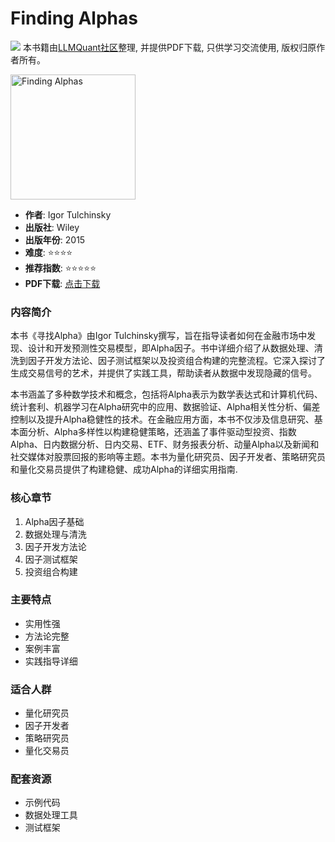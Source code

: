 # Finding Alphas

![](https://fastly.jsdelivr.net/gh/bucketio/img3@main/2024/09/04/1725464231869-e0b2f727-2a0f-4270-bf6c-31ddc350426a.gif)
本书籍由[LLMQuant社区](https://llmquant.com/)整理, 并提供PDF下载, 只供学习交流使用, 版权归原作者所有。

<img src="cover.jpg" alt="Finding Alphas" width="200"/>

- **作者**: Igor Tulchinsky
- **出版社**: Wiley
- **出版年份**: 2015
- **难度**: ⭐⭐⭐⭐
- **推荐指数**: ⭐⭐⭐⭐⭐
- **PDF下载**: [点击下载](https://quant-wiki.com/pdf/Finding%20Alphas.pdf)

### 内容简介

本书《寻找Alpha》由Igor Tulchinsky撰写，旨在指导读者如何在金融市场中发现、设计和开发预测性交易模型，即Alpha因子。书中详细介绍了从数据处理、清洗到因子开发方法论、因子测试框架以及投资组合构建的完整流程。它深入探讨了生成交易信号的艺术，并提供了实践工具，帮助读者从数据中发现隐藏的信号。

本书涵盖了多种数学技术和概念，包括将Alpha表示为数学表达式和计算机代码、统计套利、机器学习在Alpha研究中的应用、数据验证、Alpha相关性分析、偏差控制以及提升Alpha稳健性的技术。在金融应用方面，本书不仅涉及信息研究、基本面分析、Alpha多样性以构建稳健策略，还涵盖了事件驱动型投资、指数Alpha、日内数据分析、日内交易、ETF、财务报表分析、动量Alpha以及新闻和社交媒体对股票回报的影响等主题。本书为量化研究员、因子开发者、策略研究员和量化交易员提供了构建稳健、成功Alpha的详细实用指南.

### 核心章节

1. Alpha因子基础
2. 数据处理与清洗
3. 因子开发方法论
4. 因子测试框架
5. 投资组合构建

### 主要特点

- 实用性强
- 方法论完整
- 案例丰富
- 实践指导详细

### 适合人群

- 量化研究员
- 因子开发者
- 策略研究员
- 量化交易员

### 配套资源

- 示例代码
- 数据处理工具
- 测试框架